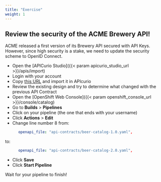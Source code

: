 ```yaml
---
title: "Exercise"
weight: 1
---
```


## Review the security of the ACME Brewery API!

ACME released a first version of its Brewery API secured with API Keys. However, since high security is a stake, we need to update the security scheme to OpenID Connect.

- Open the [APICurio Studio]({{< param apicurio_studio_url >}}/apis/import)
- Login with your account
- Copy [this URL](beer-catalog-2.0.yaml) and import it in APIcurio
- Review the existing design and try to determine what changed with the previous API Contract
- Open the [OpenShift Web Console]({{< param openshift_console_url >}}/console/catalog)
- Go to **Builds** > **Pipelines**
- Click on your pipeline (the one that ends with your username)
- Click **Actions** > **Edit**
- Change line number 8 from:

```yaml
      openapi_file: "api-contracts/beer-catalog-1.0.yaml",
```

to:

```yaml
      openapi_file: "api-contracts/beer-catalog-2.0.yaml",
```

- Click **Save**
- Click **Start Pipeline**

Wait for your pipeline to finish!
